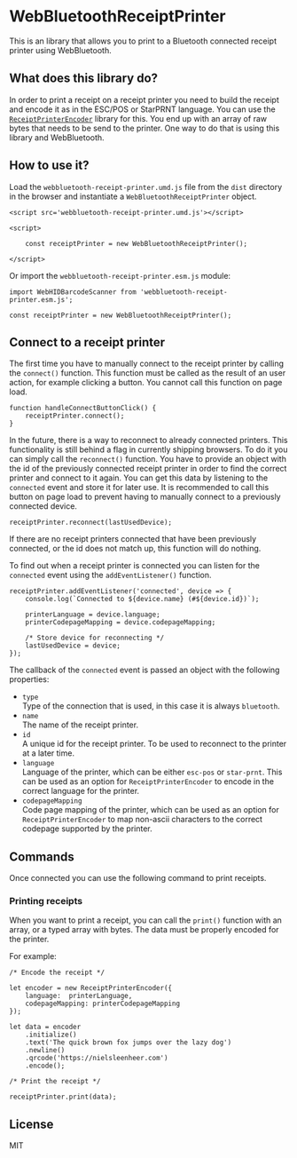 # WebBluetoothReceiptPrinter

This is an library that allows you to print to a Bluetooth connected receipt printer using WebBluetooth.

## What does this library do?

In order to print a receipt on a receipt printer you need to build the receipt and encode it as in the ESC/POS or StarPRNT language. You can use the [`ReceiptPrinterEncoder`](https://github.com/NielsLeenheer/ReceiptPrinterEncoder) library for this. You end up with an array of raw bytes that needs to be send to the printer. One way to do that is using this library and WebBluetooth.


## How to use it?

Load the `webbluetooth-receipt-printer.umd.js` file from the `dist` directory in the browser and instantiate a `WebBluetoothReceiptPrinter` object. 

    <script src='webbluetooth-receipt-printer.umd.js'></script>

    <script>

        const receiptPrinter = new WebBluetoothReceiptPrinter();

    </script>


Or import the `webbluetooth-receipt-printer.esm.js` module:

    import WebHIDBarcodeScanner from 'webbluetooth-receipt-printer.esm.js';

    const receiptPrinter = new WebBluetoothReceiptPrinter();


## Connect to a receipt printer

The first time you have to manually connect to the receipt printer by calling the `connect()` function. This function must be called as the result of an user action, for example clicking a button. You cannot call this function on page load.

    function handleConnectButtonClick() {
        receiptPrinter.connect();
    }

In the future, there is a way to reconnect to already connected printers. This functionality is still behind a flag in currently shipping browsers. To do it you can simply call the `reconnect()` function. You have to provide an object with the id of the previously connected receipt printer in order to find the correct printer and connect to it again. You can get this data by listening to the `connected` event and store it for later use. It is recommended to call this button on page load to prevent having to manually connect to a previously connected device. 

    receiptPrinter.reconnect(lastUsedDevice);

If there are no receipt printers connected that have been previously connected, or the id does not match up, this function will do nothing.

To find out when a receipt printer is connected you can listen for the `connected` event using the `addEventListener()` function.

    receiptPrinter.addEventListener('connected', device => {
        console.log(`Connected to ${device.name} (#${device.id})`);

        printerLanguage = device.language;
        printerCodepageMapping = device.codepageMapping;

        /* Store device for reconnecting */
        lastUsedDevice = device;
    });

The callback of the `connected` event is passed an object with the following properties:

-   `type`<br>
    Type of the connection that is used, in this case it is always `bluetooth`.
-   `name`<br>
    The name of the receipt printer.
-   `id`<br>
    A unique id for the receipt printer. To be used to reconnect to the printer at a later time.
-   `language`<br>
    Language of the printer, which can be either `esc-pos` or `star-prnt`. This can be used as an option for `ReceiptPrinterEncoder` to encode in the correct language for the printer.
-   `codepageMapping`<br>
    Code page mapping of the printer, which can be used as an option for `ReceiptPrinterEncoder` to map non-ascii characters to the correct codepage supported by the printer. 


## Commands

Once connected you can use the following command to print receipts.

### Printing receipts

When you want to print a receipt, you can call the `print()` function with an array, or a typed array with bytes. The data must be properly encoded for the printer. 

For example:

    /* Encode the receipt */

    let encoder = new ReceiptPrinterEncoder({
        language:  printerLanguage,
        codepageMapping: printerCodepageMapping
    });

    let data = encoder
        .initialize()
        .text('The quick brown fox jumps over the lazy dog')
        .newline()
        .qrcode('https://nielsleenheer.com')
        .encode();

    /* Print the receipt */

    receiptPrinter.print(data);


## License

MIT


